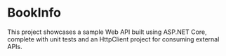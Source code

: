 # BookInfo
This project showcases a sample Web API built using ASP.NET Core, complete with unit tests and an HttpClient project for consuming external APIs.
